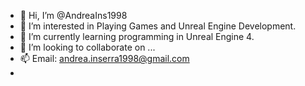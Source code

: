 - 👋 Hi, I’m @AndreaIns1998
- 👀 I’m interested in Playing Games and Unreal Engine Development.
- 🌱 I’m currently learning programming in Unreal Engine 4.
- 💞️ I’m looking to collaborate on ...
- 📫 Email: andrea.inserra1998@gmail.com
- 
<!---
AndreaIns1998/AndreaIns1998 is a ✨ special ✨ repository because its `README.md` (this file) appears on your GitHub profile.
You can click the Preview link to take a look at your changes.
--->
